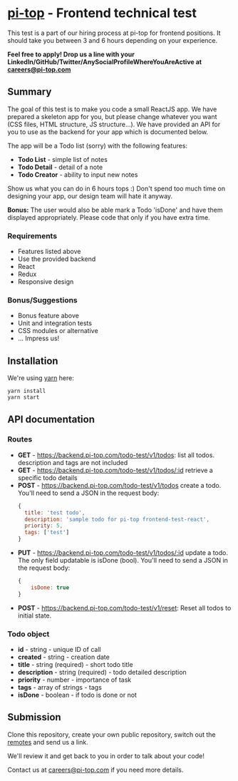 # [pi-top](https://pi-top.com) - Frontend technical test

This test is a part of our hiring process at pi-top for frontend positions. It should take you between 3 and 6 hours depending on your experience.

**Feel free to apply! Drop us a line with your LinkedIn/GitHub/Twitter/AnySocialProfileWhereYouAreActive at careers@pi-top.com**

## Summary

The goal of this test is to make you code a small ReactJS app. We have prepared a skeleton app for you, but please change whatever you want (CSS files, HTML structure, JS structure...). We have provided an API for you to use as the backend for your app which is documented below.

The app will be a Todo list (sorry) with the following features:

- **Todo List** - simple list of notes
- **Todo Detail** - detail of a note
- **Todo Creator** - ability to input new notes

Show us what you can do in 6 hours tops :) Don't spend too much time on designing your app, our design team will hate it anyway.

**Bonus:** The user would also be able mark a Todo 'isDone' and have them displayed appropriately. Please code that only if you have extra time.

### Requirements

- Features listed above
- Use the provided backend
- React
- Redux
- Responsive design

### Bonus/Suggestions

- Bonus feature above
- Unit and integration tests
- CSS modules or alternative
- ... Impress us!

## Installation

We're using [yarn](https://yarnpkg.com) here:

```text
yarn install
yarn start
```

## API documentation

### Routes

- **GET** - https://backend.pi-top.com/todo-test/v1/todos: list all todos. description and tags are not included
- **GET** - https://backend.pi-top.com/todo-test/v1/todos/:id retrieve a specific todo details
- **POST** - https://backend.pi-top.com/todo-test/v1/todos create a todo. You'll need to send a JSON in the request body:
    ```javascript
    {
      title: 'test todo',
      description: 'sample todo for pi-top frontend-test-react',
      priority: 5,
      tags: ['test']
    }
    ```
- **PUT** - https://backend.pi-top.com/todo-test/v1/todos/:id update a todo. The only field updatable is isDone (bool). You'll need to send a JSON in the request body:
    ```javascript
    {
        isDone: true
    }
    ```
- **POST** - https://backend.pi-top.com/todo-test/v1/reset: Reset all todos to initial state.

### Todo object

- **id** - string - unique ID of call
- **created** - string - creation date
- **title** - string (required) - short todo title
- **description** - string (required) - todo detailed description
- **priority** - number - importance of task
- **tags** - array of strings - tags
- **isDone** - boolean - if todo is done or not

## Submission

Clone this repository, create your own public repository, switch out the [remotes](https://git-scm.com/book/en/v2/Git-Basics-Working-with-Remotes) and send us a link.

We'll review it and get back to you in order to talk about your code!

Contact us at careers@pi-top.com if you need more details.

